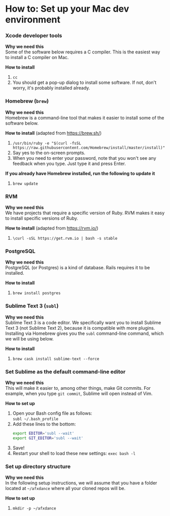 # How to: Set up your Mac dev environment


### Xcode developer tools

**Why we need this**\
Some of the software below requires a C compiler. This is the easiest way to install a C compiler on Mac.

**How to install**

 1. `cc`
 2. You should get a pop-up dialog to install some software. If not, don't worry, it's probably installed already.


### Homebrew (`brew`)

**Why we need this**\
Homebrew is a command-line tool that makes it easier to install some of the software below.

**How to install** (adapted from https://brew.sh/)

 1. `/usr/bin/ruby -e "$(curl -fsSL https://raw.githubusercontent.com/Homebrew/install/master/install)"`
 2. Say yes to the on-screen prompts.
 3. When you need to enter your password, note that you won't see any feedback when you type. Just type it and press Enter.

**If you already have Homebrew installed, run the following to update it**

 1. `brew update`


### RVM

**Why we need this**\
We have projects that require a specific version of Ruby. RVM makes it easy to install specific versions of Ruby.

**How to install** (adapted from https://rvm.io/)

 1. `\curl -sSL https://get.rvm.io | bash -s stable`


### PostgreSQL

**Why we need this**\
PostgreSQL (or Postgres) is a kind of database. Rails requires it to be installed.

**How to install**

 1. `brew install postgres`


### Sublime Text 3 (`subl`)

**Why we need this**\
Sublime Text 3 is a code editor. We specifically want you to install Sublime Text 3 (not Sublime Text 2), because it is compatible with more plugins. Installing via Homebrew gives you the `subl` command-line command, which we will be using below.

**How to install**

 1. `brew cask install sublime-text --force`



### Set Sublime as the default command-line editor

**Why we need this**\
This will make it easier to, among other things, make Git commits. For example, when you type `git commit`, Sublime will open instead of Vim.

**How to set up**

 1. Open your Bash config file as follows:\
    `subl ~/.bash_profile`
 2. Add these lines to the bottom:
    ```bash
    export EDITOR='subl --wait'
    export GIT_EDITOR='subl --wait'
    ```
 3. Save!
 4. Restart your shell to load these new settings:
    `exec bash -l`


### Set up directory structure

**Why we need this**\
In the following setup instructions, we will assume that you have a folder located at `~/afxdance` where all your cloned repos will be.

**How to set up**

 1. `mkdir -p ~/afxdance`
